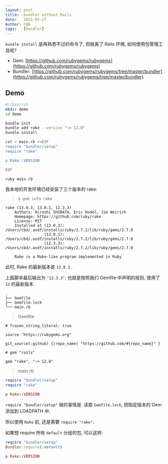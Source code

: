 ```yaml
---
layout: post
title:  bundler without Rails
date:   2021-05-27
Author: CBD
tags:   [bundler]
---
```


`bundle install` 是再熟悉不过的命令了, 但脱离了 Rails 环境, 如何使用包管理工具呢?

* Gem: [https://github.com/rubygems/rubygems](https://github.com/rubygems/rubygems) 
* Bundler: [https://github.com/rubygems/rubygems/tree/master/bundler](https://github.com/rubygems/rubygems/tree/master/bundler)

## Demo

```zsh
#!/bin/zsh
mkdir demo
cd demo

bundle init
bundle add rake --version "~> 12.0"
bundle install

cat > main.rb <<EOF
require "bundler/setup"
require "rake"

p Rake::VERSION

EOF

ruby main.rb
```

我本地的开发环境已经安装了三个版本的 rake:

> `$ gem info rake`

```text
rake (13.0.3, 13.0.1, 12.3.3)
    Authors: Hiroshi SHIBATA, Eric Hodel, Jim Weirich
    Homepage: https://github.com/ruby/rake
    License: MIT
    Installed at (13.0.3): /Users/cbd/.asdf/installs/ruby/2.7.2/lib/ruby/gems/2.7.0
                 (13.0.1): /Users/cbd/.asdf/installs/ruby/2.7.2/lib/ruby/gems/2.7.0
                 (12.3.3): /Users/cbd/.asdf/installs/ruby/2.7.2/lib/ruby/gems/2.7.0

    Rake is a Make-like program implemented in Ruby
```

此时, Rake 的最新版本是 `13.0.3` .

上面脚本最后输出为 `"12.3.3"`, 也就是按照我们 Gemfile 中声明的规则, 使用了 `12` 的最新版本.

```text
.
├── Gemfile
├── Gemfile.lock
└── main.rb
```

> Gemfile

```text
# frozen_string_literal: true

source "https://rubygems.org"

git_source(:github) {|repo_name| "https://github.com/#{repo_name}" }

# gem "rails"

gem "rake", "~> 12.0"
```

> main.rb

```ruby
require "bundler/setup"
require "rake"

p Rake::VERSION

```

`require "bundler/setup"` 做的事情是: 读取 `Gemfile.lock`, 把指定版本的 Gem 添加到 LOADPATH 中.

所以使用 `Rake` 前, 还是需要 `require "rake"`.

如果想 require 所有 `default` 分组的包, 可以这样:

```ruby
require "bundler/setup"
Bundler.require(:default)

p Rake::VERSION

```
